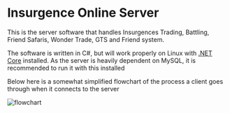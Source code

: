 # Insurgence Online Server

This is the server software that handles Insurgences Trading, Battling, Friend Safaris, Wonder Trade, GTS and Friend system.

The software is written in C#, but will work properly on Linux with [.NET Core](https://dotnet.microsoft.com/) installed. As the server is heavily dependent on MySQL, 
it is recommended to run it with this installed

Below here is a somewhat simplified flowchart of the process a client goes through when it connects to the server

![flowchart](https://raw.githubusercontent.com/Deukhoofd/InsurgenceServer/master/InsurgenceServer/Server%20Flowchart.png)

